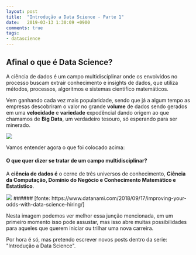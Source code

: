 ```yaml
---
layout: post
title:  "Introdução a Data Science - Parte 1"
date:   2019-03-13 1:30:09 +0900
comments: true
tags:
- datascience
---
```


## Afinal o que é Data Science?

A ciência de dados é um campo multidisciplinar onde os envolvidos no processo buscam extrair conhecimento e insights de dados, que utiliza métodos, processos, algoritmos e sistemas científico matemáticos.

Vem ganhando cada vez mais popularidade, sendo que já a algum tempo as empresas descobriram o valor no grande **volume** de dados sendo gerados em uma **velocidade** e **variedade** expodêncial dando origem ao que chamamos de **Big Data**, um verdadeiro tesouro, só esperando para ser minerado.

<img src="https://media.giphy.com/media/8UHerDqCSzSR3rxPEZ/giphy.gif">

Vamos entender agora o que foi colocado acima:

#### O que quer dizer se tratar de um campo multidisciplinar?

A **ciência de dados é** o cerne de três universos de conhecimento, **Ciência da Computação, Domínio do Negócio e Conhecimento Matemático e Estatístico**.

<img src="https://goo.gl/jq67PA">
###### [fonte: https://www.datanami.com/2018/09/17/improving-your-odds-with-data-science-hiring/]

Nesta imagem podemos ver melhor essa junção mencionada, em um primeiro momento isso pode assustar, mas isso abre muitas possibilidades para aqueles que querem iniciar ou trilhar uma nova carreira.

Por hora é só, mas pretendo escrever novos posts dentro da serie: "Introdução a Data Science".
